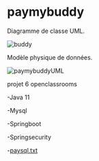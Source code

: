 # paymybuddy
Diagramme de classe UML.

![buddy](https://user-images.githubusercontent.com/62111405/138842748-508b771a-d14b-434a-be03-9efaa20c3e5e.png)

Modèle physique de données.

![paymybuddyUML](https://user-images.githubusercontent.com/62111405/138842761-eabe8a3b-96d5-4592-b70e-582a6e26691f.png)

projet 6 openclassrooms

-Java 11

-Mysql

-Springboot

-Springsecurity


-[paysql.txt](https://github.com/mick-sudo/paymybuddy/files/7418180/paysql.txt)

